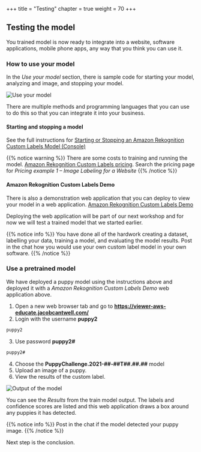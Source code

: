 +++
title = "Testing"
chapter = true
weight = 70
+++

## Testing the model

You trained model is now ready to integrate into a website, software applications, mobile phone apps, any way that you think you can use it.

### How to use your model

In the *Use your model* section, there is sample code for starting your model, analyzing and image, and stopping your model.

![Use your model](70_testing/images/testing-01.jpg "Use your model")

There are multiple methods and programming languages that you can use to do this so that you can integrate it into your business.

#### Starting and stopping a model

See the full instructions for [Starting or Stopping an Amazon Rekognition Custom Labels Model (Console)](https://docs.aws.amazon.com/rekognition/latest/customlabels-dg/rm-start-model-console.html)

{{% notice warning %}}
There are some costs to training and running the model. [Amazon Rekognition Custom Labels pricing](https://aws.amazon.com/rekognition/pricing/). Search the pricing page for *Pricing example 1 – Image Labeling for a Website*
{{% /notice %}}

#### Amazon Rekognition Custom Labels Demo

There is also a demonstration web application that you can deploy to view your model in a web application. [Amazon Rekognition Custom Labels Demo](https://github.com/aws-samples/amazon-rekognition-custom-labels-demo)

Deploying the web application will be part of our next workshop and for now we will test a trained model that we started earlier.

{{% notice info %}}
You have done all of the hardwork creating a dataset, labelling your data, training a model, and evaluating the model results. Post in the chat how you would use your own custom label model in your own software.
{{% /notice %}}

### Use a pretrained model

We have deployed a puppy model using the instructions above and deployed it with a *Amazon Rekognition Custom Labels Demo* web application above.

1. Open a new web browser tab and go to **https://viewer-aws-educate.jacobcantwell.com/**
2. Login with the username **puppy2**
```bash
puppy2
```
3. Use password **puppy2#**
```bash
puppy2#
```
4. Choose the **PuppyChallenge.2021-##-##T##.##.##** model
5. Upload an image of a puppy.
6. View the results of the custom label.

![Output of the model](70_testing/images/testing-02.jpg "Output of the model")

You can see the *Results* from the train model output. The labels and confidence scores are listed and this web application draws a box around any puppies it has detected.

{{% notice info %}}
Post in the chat if the model detected your puppy image.
{{% /notice %}}

Next step is the conclusion.
